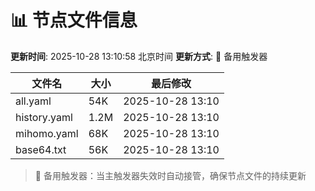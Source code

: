 # 📊 节点文件信息

**更新时间**: 2025-10-28 13:10:58 北京时间
**更新方式**: 🔄 备用触发器

| 文件名 | 大小 | 最后修改 |
|--------|------|----------|
| all.yaml | 54K | 2025-10-28 13:10 |
| history.yaml | 1.2M | 2025-10-28 13:10 |
| mihomo.yaml | 68K | 2025-10-28 13:10 |
| base64.txt | 56K | 2025-10-28 13:10 |

> 🔄 备用触发器：当主触发器失效时自动接管，确保节点文件的持续更新
